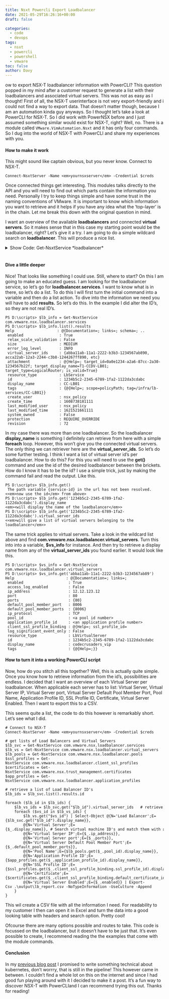 ```yaml
---
title: Nsxt Powercli Export Loadbalancer
date: 2021-05-29T16:26:16+00:00
draft: false

categories:
  - code
  - devops
tags:
  - nsxt
  - powercli
  - powershell
  - vmware
toc: false
author: Davy
---
```


ow to export NSX-T loadbalancer information with PowerCLI? This question popped in my mind after a customer request to generate a list with their loadbalancers and associated virtual servers. This was not as easy as I thought! First of all, the NSX-T userinterface is not very export-friendly and i could not find a way to export data. That doesn&#8217;t matter though, because I am an automation kinda guy anyways. So I thought let&#8217;s take a look at PowerCLI for NSX-T. So I did work with PowerNSX before and I just assumed something similar would exist for NSX-T, right? Well, no. There is a module called `VMware.VimAutomation.Nsxt` and it has only four commands. So I dug into the world of NSX-T with PowerCLI and share my experiences with you.

#### How to make it work

This might sound like captain obvious, but you never know. Connect to NSX-T.

<pre class="wp-block-code"><code lang="powershell" class="language-powershell line-numbers">Connect-NsxtServer -Name &lt;em&gt;yournsxserver&lt;/em&gt; -Credential $creds</code></pre>

Once connected things get interesting. This modules talks directly to the API and you will need to find out which parts contain the information you need. Personally I try to keep things simple and have some trust in the naming conventions of VMware. It is important to know which information you want to retrieve and it helps if you have any idea what the &#8216;top-layer&#8217; is in the chain. Let me break this down with the original question in mind.

I want an overview of the available **loadbalancers** and connected **virtual servers**. So it makes sense that in this case my starting point would be the loadbalancer, right? Let&#8217;s give it a try. I am going to do a simple wildcard search on **loadbalancer**. This will produce a nice list.

<details><summary>Show Code: Get-NsxtService *loadbalancer*</summary>

```powershell {linenos=false}
 D:\scripts > Get-NsxtService *loadbalancer* 
 Name
 com.vmware.nsx.loadbalancer.application_profiles
 com.vmware.nsx.loadbalancer.client_ssl_profiles
 com.vmware.nsx.loadbalancer.monitors
 com.vmware.nsx.loadbalancer.node_usage_summary
 com.vmware.nsx.loadbalancer.persistence_profiles
 com.vmware.nsx.loadbalancer.pools
 com.vmware.nsx.loadbalancer.rules
 com.vmware.nsx.loadbalancer.server_ssl_profiles
 com.vmware.nsx.loadbalancer.services
 com.vmware.nsx.loadbalancer.services.debug_info
 com.vmware.nsx.loadbalancer.services.pools.statistics
 com.vmware.nsx.loadbalancer.services.pools.status
 com.vmware.nsx.loadbalancer.services.statistics
 com.vmware.nsx.loadbalancer.services.status
 com.vmware.nsx.loadbalancer.services.usage
 com.vmware.nsx.loadbalancer.services.virtual_servers.statistics
 com.vmware.nsx.loadbalancer.services.virtual_servers.status
 com.vmware.nsx.loadbalancer.ssl.ciphers_and_protocols
 com.vmware.nsx.loadbalancer.usage_per_node
 com.vmware.nsx.loadbalancer.virtual_servers
 com.vmware.nsx.repository.bundles.upload_allowed
 com.vmware.nsx.repository.bundles.upload_status
 com.vmware.nsx.upgrade.bundles.upload_status
```

 </details>
 <br>
 

#### Dive a little deeper

Nice! That looks like something I could use. Still, where to start? On this I am going to make an educated guess. I am looking for the loadbalancer service, so let&#8217;s go for **loadbalancer.services**. I want to know what is in there, so let&#8217;s do a list. To do this I will first turn the initial command into a variable and then do a list action. To dive into the information we need you will have to add **results.** So let&#8217;s do this. In the example I did alter the ID&#8217;s, so they are not real ID&#8217;s.

<pre class="wp-block-code"><code lang="powershell" class="language-powershell">PS D:\scripts&gt; $lb_info = Get-NsxtService com.vmware.nsx.loadbalancer.services
PS D:\scripts&gt; $lb_info.list().results
Help                   : @{Documentation=; links=; schema=; ..
 enabled                : True
 relax_scale_validation : False
 size                   : MEDIUM
 error_log_level        : INFO
 virtual_server_ids     : {abba11ab-11a1-2222-b3b3-1234567ab890, acca22ab-12a3-2244-c3b8-1244267ff890, etc}
 attachment             : @{Help=; target_id=0a0e1234-a2a6-87cc-2a30-1234567b22f; target_display_name=T1-CCDV-LB01; target_type=LogicalRouter; is_valid=True}
 resource_type          : LbService
 id                     : 1234b5c2-2345-6789-1fa2-1122da3cdabc
 display_name           : CC-LB01
 tags                   : {@{Help=; scope=policyPath; tag=/infra/lb-services/CC-LB01}}
 create_user            : nsx_policy
 create_time            : 1608738181111
 last_modified_user     : nsx_policy
 last_modified_time     : 1621521661111
 system_owned           : False
 protection             : REQUIRE_OVERRIDE
 revision               : 72</code></pre>

In my case there was more than one loadbalancer. So the loadbalancer **display_name** is something I definitely can retrieve from here with a simple **foreach** loop. However, this won&#8217;t give you the connected virtual servers. The only thing we can retriever here are the **virtual\_server\_ids**. So let&#8217;s do some further testing. I think I want a list of virtual server id&#8217;s per loadbalancer. How to do this? For this you will need to use the **get()** command and use the id of the desired loadbalancer between the brickets. How do I know it has to be the id? I use a simple trick, just by making the command fail and read the output. Like this.

<pre class="wp-block-code"><code lang="powershell" class="language-powershell">PS D:\scripts&gt; $lb_info.get()
 The path variable {service-id} in the url has not been resolved.
&lt;&lt;em&gt;now use the id&lt;/em&gt; from above&gt; 
PS D:\scripts&gt; $lb_info.get(&#039;1234b5c2-2345-6789-1fa2-1122da3cdabc&#039;).display_name
&lt;em&gt;&lt;will display the name of the loadbalancer&lt;/em&gt;&gt;
PS D:\scripts&gt; $lb_info.get(&#039;1234b5c2-2345-6789-1fa2-1122da3cdabc&#039;).virtual_server_ids
&lt;&lt;em&gt;will give a list of virtual servers belonging to the loadbalancer&lt;/em&gt;&gt;</code></pre>

The same trick applies to virtual servers. Take a look in the wildcard list above and find **com.vmware.nsx.loadbalancer.virtual_servers**. Turn this into into a variable, **$vs_info** for instance. And then try to retrieve a display name from any of the **virtual\_server\_ids** you found earlier. It would look like this.

<pre class="wp-block-code"><code lang="powershell" class="language-powershell">PS D:\scripts&gt; $vs_info = Get-NsxtService com.vmware.nsx.loadbalancer.virtual_servers
PS D:\scripts&gt; $vs_info.get(&#039;abba11ab-11a1-2222-b3b3-1234567ab89&#039;)
Help                       : @{Documentation=; links=; 
 enabled                    : True
 access_log_enabled         : False
 ip_address                 : 12.12.123.12
 port                       : 80
 ports                      : {80}
 default_pool_member_port   : 8006
 default_pool_member_ports  : {8006}
 ip_protocol                : TCP
 pool_id                    : &lt;a pool id number&gt;
 application_profile_id     : &lt;an application profile number&gt;
 client_ssl_profile_binding : @{Help=; ssl_profile_id= 
 log_significant_event_only : False
 resource_type              : LbVirtualServer
 id                         : 1234b5c2-2345-6789-1fa2-1122da3cdabc
 display_name               : codecrusaders_vip
 tags                       : {@{Help=;}}
</code></pre>

#### How to turn it into a working PowerCLI script

Now, how do you stitch all this together? Well, this is actually quite simple. Once you know how to retrieve information from the id&#8217;s, possibilities are endless. I decided that I want an overview of each Virtual Server per loadbalancer. When applicable each server has to list: Virtual Server, Virtual Server IP, Virtual Server port, Virtual Server Default Pool Member Port, Pool Name, Application Profile ID, SSL Profile ID, Certificate, Virtual Server Enabled. Then I want to export this to a CSV. 

This seems quite a list, the code to do this however is remarkably short. Let&#8217;s see what I did. 

<pre title="nsxt-loadbalancer-export" class="wp-block-code"><code lang="powershell" class="language-powershell line-numbers"># Connect to NSX-T
Connect-NsxtServer -Name &lt;em&gt;yournsxserver&lt;/em&gt; -Credential $creds

# get lists of Load Balancers and Virtual Servers
$lb_svc = Get-NsxtService com.vmware.nsx.loadbalancer.services
$lb_vs = Get-NsxtService com.vmware.nsx.loadbalancer.virtual_servers 
$lb_pools = Get-NsxtService com.vmware.nsx.loadbalancer.pools
$ssl_profiles = Get-NsxtService com.vmware.nsx.loadbalancer.client_ssl_profiles
$certificates = Get-NsxtService com.vmware.nsx.trust_management.certificates
$app_profiles = Get-NsxtService com.vmware.nsx.loadbalancer.application_profiles

# retrieve a list of Load Balancer ID&#039;s
$lb_ids = $lb_svc.list().results.id

foreach ($lb_id in $lb_ids) {
    $lb_vs_ids = $lb_svc.get("$lb_id").virtual_server_ids   # retrieve list of virtual machine ID&#039;s per LB
    foreach ($vs_id in $lb_vs_ids) {
        $lb_vs.get("$vs_id") | Select-Object @{N=&#039;Load Balancer&#039;;E={$lb_svc.get("$lb_id").display_name}},
        @{N=&#039;Virtual Server&#039;;E={$_.display_name}}, # Search virtual machine ID&#039;s and match them with a name + create table
        @{N=&#039;Virtual Serper IP&#039;;E={$_.ip_address}},
        @{N=&#039;Virtual Server port&#039;;E={$_.ports}},
        @{N=&#039;Virtual Server Default Pool Member Port&#039;;E={$_.default_pool_member_ports}},
        @{N=&#039;Pool Name&#039;;E={$lb_pools.get($_.pool_id).display_name}},
        @{N=&#039;Application Profile ID&#039;;E={$app_profiles.get($_.application_profile_id).display_name}},
        @{N=&#039;SSL Profile ID&#039;;E={$ssl_profiles.get($_.client_ssl_profile_binding.ssl_profile_id).display_name}},
        @{N=&#039;Certificate&#039;;E={$certificates.get($_.client_ssl_profile_binding.default_certificate_id).display_name}},
        @{N=&#039;Virtual Server Enabled&#039;;E={$_.enabled}} | Export-Csv .\output\lb_report.csv -NoTypeInformation -UseCulture -Append
    }
}</code></pre>

This wil create a CSV file with all the information I need. For readability to my customer I then can open it in Excel and turn the data into a good looking table with headers and search option. Pretty cool! 

Ofcourse there are many options possible and routes to take. This code is focussed on the loadbalancer, but it doesn&#8217;t have to be just that. It&#8217;s even possible to create, I recommend reading the the examples that come with the module commands. 

#### Conclusion

In my <a href="https://www.codecrusaders.nl/vmware/tanzu/kubernetes-and-cloud-native-as-part-of-my-new-job/" target="_blank" rel="noreferrer noopener">previous blog post</a> I promised to write something technical about kubernetes, don&#8217;t worrry, that is still in the pipeline! This however came in between. I couldn&#8217;t find a whole lot on this on the internet and since I had good fun playing around with it I decided to make it a post. It&#8217;s a fun way to discover NSX-T with PowerCLIand I can recommend trying this out. Thanks for reading!
